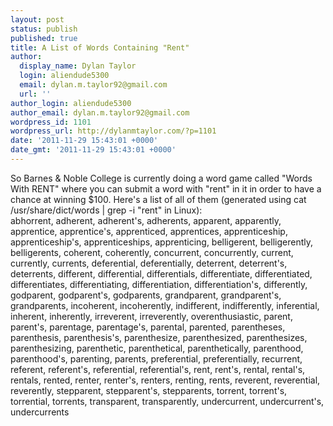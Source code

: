 ```yaml
---
layout: post
status: publish
published: true
title: A List of Words Containing "Rent"
author:
  display_name: Dylan Taylor
  login: aliendude5300
  email: dylan.m.taylor92@gmail.com
  url: ''
author_login: aliendude5300
author_email: dylan.m.taylor92@gmail.com
wordpress_id: 1101
wordpress_url: http://dylanmtaylor.com/?p=1101
date: '2011-11-29 15:43:01 +0000'
date_gmt: '2011-11-29 15:43:01 +0000'
---
```

<p>So Barnes & Noble College is currently doing a word game called "Words With RENT" where you can submit a word with "rent" in it in order to have a chance at winning $100. Here's a list of all of them (generated using cat &#47;usr&#47;share&#47;dict&#47;words | grep -i "rent" in Linux):<br />
abhorrent, adherent, adherent's, adherents, apparent, apparently, apprentice, apprentice's, apprenticed, apprentices, apprenticeship, apprenticeship's, apprenticeships, apprenticing, belligerent, belligerently, belligerents, coherent, coherently, concurrent, concurrently, current, currently, currents, deferential, deferentially, deterrent, deterrent's, deterrents, different, differential, differentials, differentiate, differentiated, differentiates, differentiating, differentiation, differentiation's, differently, godparent, godparent's, godparents, grandparent, grandparent's, grandparents, incoherent, incoherently, indifferent, indifferently, inferential, inherent, inherently, irreverent, irreverently, overenthusiastic, parent, parent's, parentage, parentage's, parental, parented, parentheses, parenthesis, parenthesis's, parenthesize, parenthesized, parenthesizes, parenthesizing, parenthetic, parenthetical, parenthetically, parenthood, parenthood's, parenting, parents, preferential, preferentially, recurrent, referent, referent's, referential, referential's, rent, rent's, rental, rental's, rentals, rented, renter, renter's, renters, renting, rents, reverent, reverential, reverently, stepparent, stepparent's, stepparents, torrent, torrent's, torrential, torrents, transparent, transparently, undercurrent, undercurrent's, undercurrents</p>

